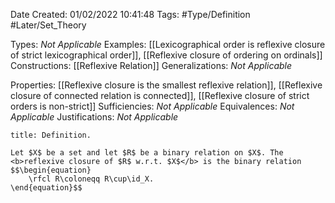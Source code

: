 <div class="topSpace"></div>

Date Created: 01/02/2022 10:41:48
Tags: #Type/Definition #Later/Set_Theory

Types: <i>Not Applicable</i>
Examples: [[Lexicographical order is reflexive closure of strict lexicographical order]], [[Reflexive closure of ordering on ordinals]]
Constructions: [[Reflexive Relation]]
Generalizations: <i>Not Applicable</i>

Properties: [[Reflexive closure is the smallest reflexive relation]], [[Reflexive closure of connected relation is connected]], [[Reflexive closure of strict orders is non-strict]]
Sufficiencies: <i>Not Applicable</i>
Equivalences: <i>Not Applicable</i>
Justifications: <i>Not Applicable</i>

``` ad-Definition
title: Definition.

Let $X$ be a set and let $R$ be a binary relation on $X$. The <b>reflexive closure of $R$ w.r.t. $X$</b> is the binary relation
$$\begin{equation}
    \rfcl R\coloneqq R\cup\id_X.
\end{equation}$$

```
